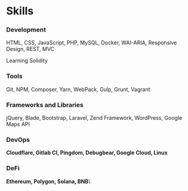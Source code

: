 # Skills

### **Development**

HTML, CSS, JavaScript, PHP, MySQL, Docker, WAI-ARIA, Responsive Design, REST, MVC

Learning Solidity

### Tools

Git, NPM, Composer, Yarn, WebPack, Gulp, Grunt, Vagrant

### **Frameworks and Libraries**

jQuery, Blade, Bootstrap, Laravel, Zend Framework, WordPress, Google Maps API

### **DevOps**

**Cloudflare,  Gitlab CI, Pingdom, Debugbear, Google Cloud, Linux**

### **DeFi**

**Ethereum, Polygon, Solana, BNB**\
